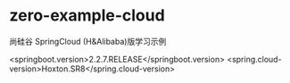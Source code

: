 # zero-example-cloud

尚硅谷 SpringCloud (H&Alibaba)版学习示例

<springboot.version>2.2.7.RELEASE</springboot.version>
<spring.cloud-version>Hoxton.SR8</spring.cloud-version>
